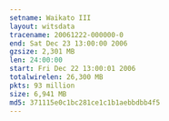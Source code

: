 ```yaml
---
setname: Waikato III
layout: witsdata
tracename: 20061222-000000-0
end: Sat Dec 23 13:00:00 2006
gzsize: 2,301 MB
len: 24:00:00
start: Fri Dec 22 13:00:01 2006
totalwirelen: 26,300 MB
pkts: 93 million
size: 6,941 MB
md5: 371115e0c1bc281ce1c1b1aebbdbb4f5
---
```

